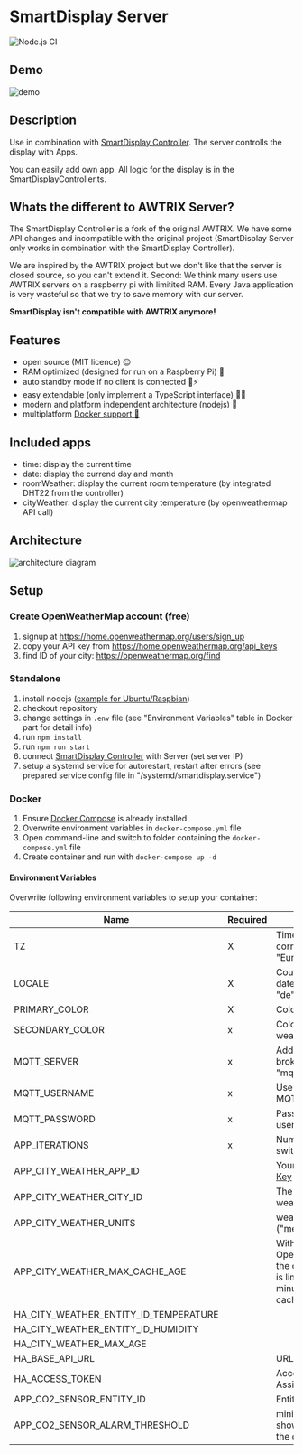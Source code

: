 # SmartDisplay Server

![Node.js CI](https://github.com/Smart-Display/SmartDisplay-Server/workflows/Node.js%20CI/badge.svg)

## Demo

![demo](https://github.com/Smart-Display/SmartDisplay-Server/blob/master/docs/demo.gif?raw=true)

## Description

Use in combination with [SmartDisplay Controller](https://github.com/MCeddy/SmartDisplay-Controller).
The server controlls the display with Apps.

You can easily add own app. All logic for the display is in the SmartDisplayController.ts.

## Whats the different to AWTRIX Server?

The SmartDisplay Controller is a fork of the original AWTRIX. We have some API changes and incompatible with the original project (SmartDisplay Server only works in combination with the SmartDisplay Controller).

We are inspired by the AWTRIX project but we don't like that the server is closed source, so you can't extend it.
Second: We think many users use AWTRIX servers on a raspberry pi with limitited RAM. Every Java application is very wasteful so that we try to save memory with our server.

**SmartDisplay isn't compatible with AWTRIX anymore!**

## Features

- open source (MIT licence) 😍
- RAM optimized (designed for run on a Raspberry Pi) 🚀
- auto standby mode if no client is connected 🔌⚡
- easy extendable (only implement a TypeScript interface) 👩‍💻
- modern and platform independent architecture (nodejs) 🐧
- multiplatform [Docker support 🐳](https://hub.docker.com/r/mceddy/smartdisplay-server)

## Included apps

- time: display the current time
- date: display the currend day and month
- roomWeather: display the current room temperature (by integrated DHT22 from the controller)
- cityWeather: display the current city temperature (by openweathermap API call)

## Architecture

![architecture diagram](https://github.com/Smart-Display/SmartDisplay-Server/blob/master/docs/architecture.png?raw=true)

## Setup

### Create OpenWeatherMap account (free)

1. signup at <https://home.openweathermap.org/users/sign_up>
2. copy your API key from <https://home.openweathermap.org/api_keys>
3. find ID of your city: <https://openweathermap.org/find>

### Standalone

1. install nodejs ([example for Ubuntu/Raspbian](https://tecadmin.net/install-latest-nodejs-npm-on-ubuntu/))
2. checkout repository
3. change settings in `.env` file (see "Environment Variables" table in Docker part for detail info)
4. run `npm install`
5. run `npm run start`
6. connect [SmartDisplay Controller](https://github.com/MCeddy/SmartDisplay-Controller) with Server (set server IP)
7. setup a systemd service for autorestart, restart after errors (see prepared service config file in "/systemd/smartdisplay.service")

### Docker

1. Ensure [Docker Compose](https://docs.docker.com/compose/) is already installed
2. Overwrite environment variables in `docker-compose.yml` file
3. Open command-line and switch to folder containing the `docker-compose.yml` file
4. Create container and run with `docker-compose up -d`

#### Environment Variables

Overwrite following environment variables to setup your container:

| Name                                  | Required | Description                                                                                                        |
| ------------------------------------- | -------- | ------------------------------------------------------------------------------------------------------------------ |
| TZ                                    | X        | Timezone to show the correct time (e.g. "Europe/Berlin")                                                           |
| LOCALE                                | X        | Country code for loading date time settings (e.g. "de")                                                            |
| PRIMARY_COLOR                         | X        | Color used by most texts                                                                                           |
| SECONDARY_COLOR                       | x        | Color used by city-weather app                                                                                     |
| MQTT_SERVER                           | x        | Address of the MQTT broker in format "mqtt://192.168.1.1:1883"                                                     |
| MQTT_USERNAME                         | x        | Username to access the MQTT Broker                                                                                 |
| MQTT_PASSWORD                         | x        | Password of the MQTT user                                                                                          |
| APP_ITERATIONS                        | x        | Number of seconds before switching to the next app                                                                 |
| APP_CITY_WEATHER_APP_ID               |          | Your [OpenWeathermap API Key](https://home.openweathermap.org/api_keys)                                            |
| APP_CITY_WEATHER_CITY_ID              |          | The [City ID](https://openweathermap.org/find) for external weather data                                           |
| APP_CITY_WEATHER_UNITS                |          | weather data unit forma ("metric" or "imperial")                                                                   |
| APP_CITY_WEATHER_MAX_CACHE_AGE        |          | With an free OpenWeatherMap account the count of API requests is limited. How many minutes should the data cached? |
| HA_CITY_WEATHER_ENTITY_ID_TEMPERATURE |          |                                                                                                                    |
| HA_CITY_WEATHER_ENTITY_ID_HUMIDITY    |          |                                                                                                                    |
| HA_CITY_WEATHER_MAX_AGE               |          |                                                                                                                    |
| HA_BASE_API_URL                       |          | URL to Home Assistant API                                                                                          |
| HA_ACCESS_TOKEN                       |          | Access token for Home Assistant API                                                                                |
| APP_CO2_SENSOR_ENTITY_ID              |          | Entity ID of the CO2 sensor                                                                                        |
| APP_CO2_SENSOR_ALARM_THRESHOLD        |          | minimum sensor value to show the ventilate alarm on the display                                                    |
